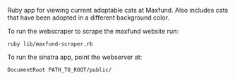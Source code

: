 Ruby app for viewing current adoptable cats at Maxfund. Also includes cats that have been adopted in a different background color.


To run the webscraper to scrape the maxfund website run:
```
ruby lib/maxfund-scraper.rb
```

To run the sinatra app, point the webserver at:
```
DocumentRoot PATH_TO_ROOT/public/
```
